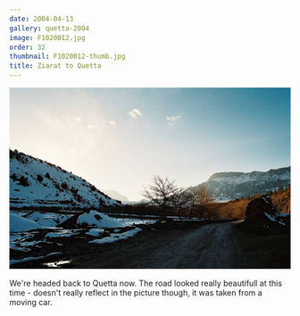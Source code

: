 ```yaml
---
date: 2004-04-13
gallery: quetta-2004
image: F1020012.jpg
order: 32
thumbnail: F1020012-thumb.jpg
title: Ziarat to Quetta
---
```


![Ziarat to Quetta](./F1020012.jpg)

We're headed back to Quetta now. The road looked really beautifull at this time - doesn't really reflect in the picture though, it was taken from a moving car.